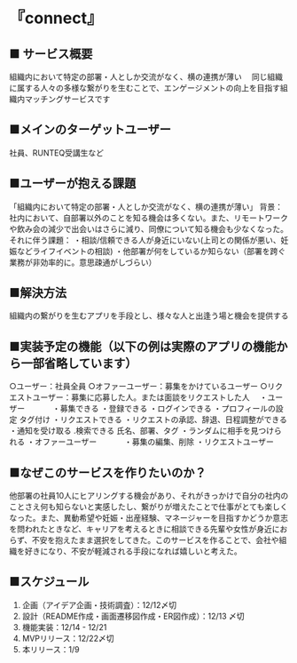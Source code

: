
# 『connect』

##  ■ サービス概要
 組織内において特定の部署・人としか交流がなく、横の連携が薄い 　同じ組織に属する人々の多様な繋がりを生むことで、エンゲージメントの向上を目指す組織内マッチングサービスです 　
 ## ■メインのターゲットユーザー 　
 社員、RUNTEQ受講生など 　
 ## ■ユーザーが抱える課題 
 「組織内において特定の部署・人としか交流がなく、横の連携が薄い」 背景：社内において、自部署以外のことを知る機会は多くない。また、リモートワークや飲み会の減少で出会いはさらに減り、同僚について知る機会も少なくなった。 それに伴う課題： ・相談/信頼できる人が身近にいない(上司との関係が悪い、妊娠などライフイベントの相談) ・他部署が何をしているか知らない（部署を跨ぐ業務が非効率的に。意思疎通がしづらい） 　
 ## ■解決方法
 組織内の繋がりを生むアプリを手段とし、様々な人と出逢う場と機会を提供する
 ##  ■実装予定の機能（以下の例は実際のアプリの機能から一部省略しています） 
 ○ユーザー：社員全員 
 ○オファーユーザー：募集をかけているユーザー 
 ○リクエストユーザー：募集に応募した人。または面談をリクエストした人 　・ユーザー 　　　
・募集できる
・登録できる
・ログインできる
・プロフィールの設定 タグ付け
・リクエストできる 
・リクエストの承認、辞退、日程調整ができる 
・通知を受け取る .検索できる 氏名、部署、タグ 
・ランダムに相手を見つけられる
 ・オファーユーザー 　　　
 ・募集の編集、削除
  ・リクエストユーザー
   ## ■なぜこのサービスを作りたいのか？
  他部署の社員10人にヒアリングする機会があり、それがきっかけで自分の社内のことさえ何も知らないと実感したし、繋がりが増えたことで仕事がとても楽しくなった。また、異動希望や妊娠・出産経験、マネージャーを目指すかどうか意志を問われたときなど、キャリアを考えるときに相談できる先輩や女性が身近におらず、不安を抱えたまま選択をしてきた。このサービスを作ることで、会社や組織を好きになり、不安が軽減される手段になれば嬉しいと考えた。
  ## ■スケジュール 
 1. 企画（アイデア企画・技術調査）：12/12〆切 　
 2. 設計（README作成・画面遷移図作成・ER図作成）：12/13 〆切
 3.   機能実装：12/14 - 12/21
 4.   MVPリリース：12/22〆切
 5.  本リリース：1/9